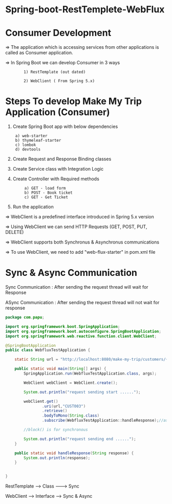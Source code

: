 # Spring-boot-RestTemplete-WebFlux

Consumer Development
======================

=> The application which is accessing services from other applications is called as Consumer application.

=> In Spring Boot we can develop Consumer in 3 ways

			1) RestTemplate (out dated)
			
			2) WebClient ( From Spring 5.x)
Steps To develop Make My Trip Application (Consumer)
=====================================================

1) Create Spring Boot app with below dependencies

		a) web-starter
		b) thymeleaf-starter
		c) lombok
		d) devtools

2) Create Request and Response Binding classes

3) Create Service class with Integration Logic

4) Create Controller with Required methods

			a) GET - load form
			b) POST - Book ticket
			c) GET - Get Ticket

6) Run the application



=> WebClient is a predefined interface introduced in Spring 5.x version

=> Using WebClient we can send HTTP Requests (GET, POST, PUT, DELETE)

=> WebClient supports both Synchronus & Asynchronus communications

=> To use WebClient, we need to add "web-flux-starter" in pom.xml file


Sync & Async Communication
============================

Sync Communication : After sending the request thread will wait for Response

ASync Communication : After sending the request thread will not wait for response

```java
package com.papu;

import org.springframework.boot.SpringApplication;
import org.springframework.boot.autoconfigure.SpringBootApplication;
import org.springframework.web.reactive.function.client.WebClient;

@SpringBootApplication
public class WebfluxTestApplication {

	static String url = "http://localhost:8080/make-my-trip/customers/{id}";

	public static void main(String[] args) {
		SpringApplication.run(WebfluxTestApplication.class, args);

		WebClient webClient = WebClient.create();

		System.out.println("request sending start ......");

		webClient.get()
				.uri(url,"CUST003")
				.retrieve()
				.bodyToMono(String.class)
				.subscribe(WebfluxTestApplication::handleResponse);//async

		//block() is for synchronous

		System.out.println("request sending end ......");
	}

	public static void handleResponse(String response) {
		System.out.println(response);
	}


}

```

RestTemplate --> Class ---> Sync

WebClient --> Interface --> Sync & Async
   

   
